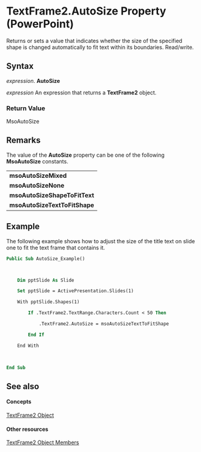 
# TextFrame2.AutoSize Property (PowerPoint)

 Returns or sets a value that indicates whether the size of the specified shape is changed automatically to fit text within its boundaries. Read/write.


## Syntax

 _expression_. **AutoSize**

 _expression_ An expression that returns a **TextFrame2** object.


### Return Value

MsoAutoSize


## Remarks

The value of the  **AutoSize** property can be one of the following **MsoAutoSize** constants.


||
|:-----|
|**msoAutoSizeMixed**|
|**msoAutoSizeNone**|
|**msoAutoSizeShapeToFitText**|
|**msoAutoSizeTextToFitShape**|

## Example

The following example shows how to adjust the size of the title text on slide one to fit the text frame that contains it.


```vb
Public Sub AutoSize_Example()



    Dim pptSlide As Slide

    Set pptSlide = ActivePresentation.Slides(1)

    With pptSlide.Shapes(1)

        If .TextFrame2.TextRange.Characters.Count < 50 Then

            .TextFrame2.AutoSize = msoAutoSizeTextToFitShape

        End If

    End With

    

End Sub
```


## See also


#### Concepts


[TextFrame2 Object](ae017598-8330-4673-db1a-53b284acb709.md)
#### Other resources


[TextFrame2 Object Members](bce672a4-b108-b223-7e65-71f07d7f4197.md)
